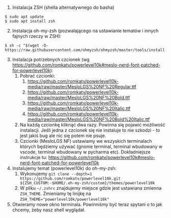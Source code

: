 1. Instalacja ZSH (shella alternatywnego do basha)
```
$ sudo apt update
$ sudo apt install zsh
```
2. Instalacja oh-my-zsh (pozwalającego na ustawianie tematów i innych fajnych rzeczy w ZSH):
```
$ sh -c "$(wget -O- https://raw.githubusercontent.com/ohmyzsh/ohmyzsh/master/tools/install.sh)"
```
3. Instalacja potrzebnych czcionek (wg https://github.com/romkatv/powerlevel10k#meslo-nerd-font-patched-for-powerlevel10k):
    1. Pobrać czcionki:
       1. https://github.com/romkatv/powerlevel10k-media/raw/master/MesloLGS%20NF%20Regular.ttf
       2. https://github.com/romkatv/powerlevel10k-media/raw/master/MesloLGS%20NF%20Bold.ttf
       3. https://github.com/romkatv/powerlevel10k-media/raw/master/MesloLGS%20NF%20Italic.ttf
       4. https://github.com/romkatv/powerlevel10k-media/raw/master/MesloLGS%20NF%20Bold%20Italic.ttf
    2. Na każdą czcionkę kliknąć dwa razy. Powinna się pojawić możliwość instalacji. Jeśli jedna z czcionek się nie instaluje to nie szkodzi - to jest jakiś bug ale nic się potem nie psuje.
    3. Czcionki (MesloLGS NF) ustawiamy we wszyskich terminalach których będziemy używać (gnome terminal, terminal wbudowany w vscode, terminal wbudowany w pycharma etc). Dokładniejsze instrukcje tu: https://github.com/romkatv/powerlevel10k#meslo-nerd-font-patched-for-powerlevel10k
4. Instalujemy temat (powerlevel10k) do oh-my-zsh:
   1. Wykonujemy `git clone --depth=1 https://github.com/romkatv/powerlevel10k.git ${ZSH_CUSTOM:-$HOME/.oh-my-zsh/custom}/themes/powerlevel10k`
   2. W pliku `~/.zshrc` znajdujemy miejsce gdzie jest ustawiana zmienna `ZSH_THEME`. Zmieniamy tę linijkę na `ZSH_THEME="powerlevel10k/powerlevel10k"`
5. Otwieramy nowe okno terminala. Powinniśmy być teraz spytani o to jak chcemy, żeby nasz shell wyglądał.
